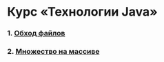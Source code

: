 # Курс «Технологии Java»

### 1. [Обход файлов](https://github.com/AlexandrSinitsyn/java-andvanced/tree/main/solutions/java-solutions/walk)

### 2. [Множество на массиве](https://github.com/AlexandrSinitsyn/java-andvanced/tree/main/solutions/java-solutions/arrayset)
